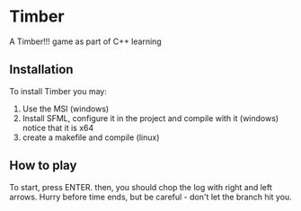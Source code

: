 # Timber
A Timber!!! game as part of C++ learning

## Installation

To install Timber you may:
1. Use the MSI (windows)
2. Install SFML, configure it in the project and compile with it (windows)
notice that it is x64
3. create a makefile and compile (linux)

## How to play
To start, press ENTER. then, you should chop the log with right and left arrows.
Hurry before time ends, but be careful - don't let the branch hit you.
